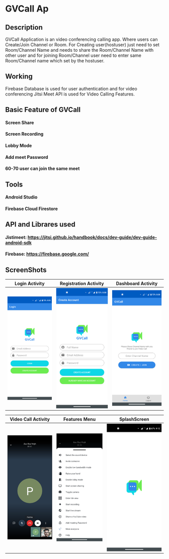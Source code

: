 # GVCall Ap

## Description
GVCall Application is an video conferencing calling app. Where users can Create/Join Channel or Room. For Creating user(hostuser) just need to set Room/Channel Name and needs to share the Room/Channel Name with other user and for joining Room/Channel user need to enter same Room/Channel name which set by the hostuser.

## Working
Firebase Database is used for user authentication and for video conferencing Jitsi Meet API is used for Video Calling Features.

## Basic Feature of GVCall
#### Screen Share
#### Screen Recording
#### Lobby Mode
#### Add meet Password
#### 60-70 user can join the same meet

## Tools
#### Android Studio
#### Firebase Cloud Firestore

## API and Librares used
#### Jistimeet: https://jitsi.github.io/handbook/docs/dev-guide/dev-guide-android-sdk
#### Firebase: https://firebase.google.com/

## ScreenShots
Login Activity                 |  Registration Activity          |  Dashboard Activity                  
:-------------------------:|:-------------------------:|:-------------------------:
![](https://github.com/Sanket-Kumbhare/GVCall/blob/master/screenshots/login.png)  |  ![](https://github.com/Sanket-Kumbhare/GVCall/blob/master/screenshots/signup.png)  |  ![](https://github.com/Sanket-Kumbhare/GVCall/blob/master/screenshots/dashboard.png)  


Video Call Activity             |  Features Menu          |  SplashScreen
:-------------------------:|:-------------------------:|:-------------------------:
![](https://github.com/Sanket-Kumbhare/GVCall/blob/master/screenshots/call.png)  |  ![](https://github.com/Sanket-Kumbhare/GVCall/blob/master/screenshots/features.png)  |  ![](https://github.com/Sanket-Kumbhare/GVCall/blob/master/screenshots/splash.png)





